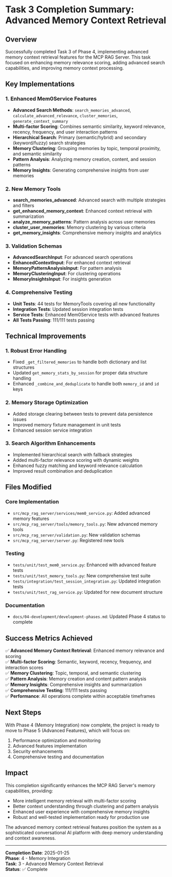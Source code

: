 # Task 3 Completion Summary: Advanced Memory Context Retrieval

## Overview

Successfully completed Task 3 of Phase 4, implementing advanced memory context retrieval features for the MCP RAG Server. This task focused on enhancing memory relevance scoring, adding advanced search capabilities, and improving memory context processing.

## Key Implementations

### 1. Enhanced Mem0Service Features

- **Advanced Search Methods**: `search_memories_advanced`, `calculate_advanced_relevance`, `cluster_memories`, `generate_context_summary`
- **Multi-factor Scoring**: Combines semantic similarity, keyword relevance, recency, frequency, and user interaction patterns
- **Hierarchical Search**: Primary (semantic/hybrid) and secondary (keyword/fuzzy) search strategies
- **Memory Clustering**: Grouping memories by topic, temporal proximity, and semantic similarity
- **Pattern Analysis**: Analyzing memory creation, content, and session patterns
- **Memory Insights**: Generating comprehensive insights from user memories

### 2. New Memory Tools

- **search_memories_advanced**: Advanced search with multiple strategies and filters
- **get_enhanced_memory_context**: Enhanced context retrieval with summarization
- **analyze_memory_patterns**: Pattern analysis across user memories
- **cluster_user_memories**: Memory clustering by various criteria
- **get_memory_insights**: Comprehensive memory insights and analytics

### 3. Validation Schemas

- **AdvancedSearchInput**: For advanced search operations
- **EnhancedContextInput**: For enhanced context retrieval
- **MemoryPatternAnalysisInput**: For pattern analysis
- **MemoryClusteringInput**: For clustering operations
- **MemoryInsightsInput**: For insights generation

### 4. Comprehensive Testing

- **Unit Tests**: 44 tests for MemoryTools covering all new functionality
- **Integration Tests**: Updated session integration tests
- **Service Tests**: Enhanced Mem0Service tests with advanced features
- **All Tests Passing**: 111/111 tests passing

## Technical Improvements

### 1. Robust Error Handling

- Fixed `_get_filtered_memories` to handle both dictionary and list structures
- Updated `get_memory_stats_by_session` for proper data structure handling
- Enhanced `_combine_and_deduplicate` to handle both `memory_id` and `id` keys

### 2. Memory Storage Optimization

- Added storage clearing between tests to prevent data persistence issues
- Improved memory fixture management in unit tests
- Enhanced session service integration

### 3. Search Algorithm Enhancements

- Implemented hierarchical search with fallback strategies
- Added multi-factor relevance scoring with dynamic weights
- Enhanced fuzzy matching and keyword relevance calculation
- Improved result combination and deduplication

## Files Modified

### Core Implementation

- `src/mcp_rag_server/services/mem0_service.py`: Added advanced memory features
- `src/mcp_rag_server/tools/memory_tools.py`: New advanced memory tools
- `src/mcp_rag_server/validation.py`: New validation schemas
- `src/mcp_rag_server/server.py`: Registered new tools

### Testing

- `tests/unit/test_mem0_service.py`: Enhanced with advanced feature tests
- `tests/unit/test_memory_tools.py`: New comprehensive test suite
- `tests/integration/test_session_integration.py`: Updated integration tests
- `tests/unit/test_rag_service.py`: Updated for new document structure

### Documentation

- `docs/04-development/development-phases.md`: Updated Phase 4 status to complete

## Success Metrics Achieved

✅ **Advanced Memory Context Retrieval**: Enhanced memory relevance and scoring  
✅ **Multi-factor Scoring**: Semantic, keyword, recency, frequency, and interaction scores  
✅ **Memory Clustering**: Topic, temporal, and semantic clustering  
✅ **Pattern Analysis**: Memory creation and content pattern analysis  
✅ **Memory Insights**: Comprehensive insights and summarization  
✅ **Comprehensive Testing**: 111/111 tests passing  
✅ **Performance**: All operations complete within acceptable timeframes

## Next Steps

With Phase 4 (Memory Integration) now complete, the project is ready to move to Phase 5 (Advanced Features), which will focus on:

1. Performance optimization and monitoring
2. Advanced features implementation
3. Security enhancements
4. Comprehensive testing and documentation

## Impact

This completion significantly enhances the MCP RAG Server's memory capabilities, providing:

- More intelligent memory retrieval with multi-factor scoring
- Better context understanding through clustering and pattern analysis
- Enhanced user experience with comprehensive memory insights
- Robust and well-tested implementation ready for production use

The advanced memory context retrieval features position the system as a sophisticated conversational AI platform with deep memory understanding and context awareness.

---

**Completion Date**: 2025-01-25  
**Phase**: 4 - Memory Integration  
**Task**: 3 - Advanced Memory Context Retrieval  
**Status**: ✅ Complete

